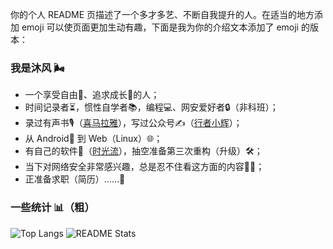 你的个人 README 页描述了一个多才多艺、不断自我提升的人。在适当的地方添加 emoji 可以使页面更加生动有趣，下面是我为你的介绍文本添加了 emoji 的版本：

### 我是沐风 🌬️

- 一个享受自由🍃、追求成长🌱的人；
- 时间记录者⏳，惯性自学者📚，编程💻、网安爱好者🔒（非科班）；
- 录过有声书🎙️（[喜马拉雅](https://www.ximalaya.com/zhubo/202151825)），写过公众号✍️（[行者小辉](https://mp.weixin.qq.com/s?__biz=MzkzMDE4Nzk5MA==&mid=2247483955&idx=1&sn=5301238d50a37e03cc4cb8a2f4f943e8&chksm=c27f5d8af508d49cee43bcf7195c6ad7aa10b40a69163d2c4c0230ae11aa7877c0192ea66557&token=927701139&lang=zh_CN#rd)）；
- 从 Android📱 到 Web（Linux）🌐；
- 有自己的软件💾（[时光流](https://github.com/Huaguang-XinZhe/Flow-of-Time)），抽空准备第三次重构（升级）🛠️；
- 当下对网络安全非常感兴趣，总是忍不住看这方面的内容🕵️‍♂️；
- 正准备求职（简历）……📄

### 一些统计 📊（粗）

<img
  src="https://github-readme-stats.vercel.app/api/top-langs/?username=Huaguang-XinZhe&layout=compact"
  alt="Top Langs"
/>
<img
  src="https://github-readme-stats.vercel.app/api?username=Huaguang-XinZhe&count_private=true&show_icons=true"
  alt="README Stats"
/>
